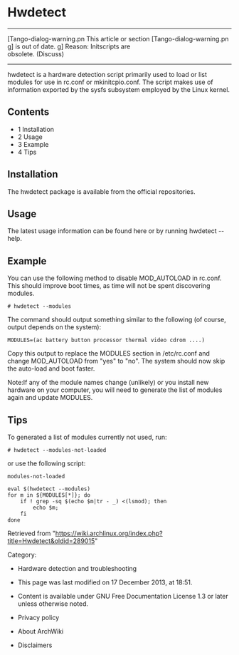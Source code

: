 Hwdetect
========

  ------------------------ ------------------------ ------------------------
  [Tango-dialog-warning.pn This article or section  [Tango-dialog-warning.pn
  g]                       is out of date.          g]
                           Reason: Initscripts are  
                           obsolete. (Discuss)      
  ------------------------ ------------------------ ------------------------

hwdetect is a hardware detection script primarily used to load or list
modules for use in rc.conf or mkinitcpio.conf. The script makes use of
information exported by the sysfs subsystem employed by the Linux
kernel.

Contents
--------

-   1 Installation
-   2 Usage
-   3 Example
-   4 Tips

Installation
------------

The hwdetect package is available from the official repositories.

Usage
-----

The latest usage information can be found here or by running
hwdetect --help.

Example
-------

You can use the following method to disable MOD_AUTOLOAD in rc.conf.
This should improve boot times, as time will not be spent discovering
modules.

    # hwdetect --modules

The command should output something similar to the following (of course,
output depends on the system):

    MODULES=(ac battery button processor thermal video cdrom ....) 

Copy this output to replace the MODULES section in /etc/rc.conf and
change MOD_AUTOLOAD from "yes" to "no". The system should now skip the
auto-load and boot faster.

Note:If any of the module names change (unlikely) or you install new
hardware on your computer, you will need to generate the list of modules
again and update MODULES.

Tips
----

To generated a list of modules currently not used, run:

    # hwdetect --modules-not-loaded

or use the following script:

    modules-not-loaded

    eval $(hwdetect --modules)
    for m in ${MODULES[*]}; do
        if ! grep -sq $(echo $m|tr - _) <(lsmod); then
            echo $m;
        fi
    done

Retrieved from
"https://wiki.archlinux.org/index.php?title=Hwdetect&oldid=289015"

Category:

-   Hardware detection and troubleshooting

-   This page was last modified on 17 December 2013, at 18:51.
-   Content is available under GNU Free Documentation License 1.3 or
    later unless otherwise noted.
-   Privacy policy
-   About ArchWiki
-   Disclaimers
